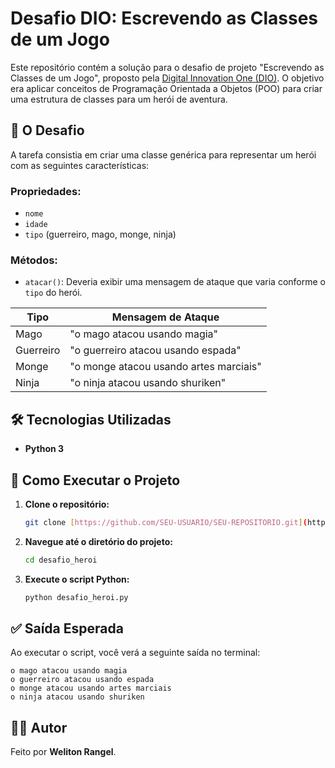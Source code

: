 # Desafio DIO: Escrevendo as Classes de um Jogo

Este repositório contém a solução para o desafio de projeto "Escrevendo as Classes de um Jogo", proposto pela [Digital Innovation One (DIO)](https://www.dio.me/).
O objetivo era aplicar conceitos de Programação Orientada a Objetos (POO) para criar uma estrutura de classes para um herói de aventura.

## 🎯 O Desafio

A tarefa consistia em criar uma classe genérica para representar um herói com as seguintes características:

### Propriedades:
- `nome`
- `idade`
- `tipo` (guerreiro, mago, monge, ninja)

### Métodos:
- `atacar()`: Deveria exibir uma mensagem de ataque que varia conforme o `tipo` do herói.

| Tipo      | Mensagem de Ataque             |
|-----------|--------------------------------|
| Mago      | "o mago atacou usando magia"     |
| Guerreiro | "o guerreiro atacou usando espada" |
| Monge     | "o monge atacou usando artes marciais" |
| Ninja     | "o ninja atacou usando shuriken" |

## 🛠️ Tecnologias Utilizadas

- **Python 3**

## 🚀 Como Executar o Projeto

1.  **Clone o repositório:**
    ```bash
    git clone [https://github.com/SEU-USUARIO/SEU-REPOSITORIO.git](https://github.com/welitonrangel/desafio_heroi.git)
    ```

2.  **Navegue até o diretório do projeto:**
    ```bash
    cd desafio_heroi
    ```

3.  **Execute o script Python:**
    ```bash
    python desafio_heroi.py
    ```

## ✅ Saída Esperada

Ao executar o script, você verá a seguinte saída no terminal:

```
o mago atacou usando magia
o guerreiro atacou usando espada
o monge atacou usando artes marciais
o ninja atacou usando shuriken
```
## 👨‍💻 Autor

Feito por **Weliton Rangel**.

